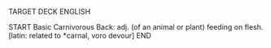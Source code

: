 TARGET DECK
ENGLISH

START
Basic
Carnivorous
Back: adj. (of an animal or plant) feeding on flesh. [latin: related to *carnal, voro devour]
END
